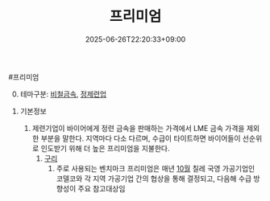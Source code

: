 ﻿---
title: "프리미엄"
date: 2025-06-26T22:20:33+09:00
lastmod: 2025-06-26T22:20:33+09:00
type: docs
sidebar:
  open: true
weight: 16
---
<div style="display:none">
  <meta property="article:published_time" content="2025-06-26T13:20:33Z" />
  <meta property="article:modified_time" content="2025-06-26T13:20:33Z" />
</div>
#프리미엄

0. 테마구분: [비철금속](/industry-study/비철금속/), [정제련업](/industry-study/2산업원자재-산업1비철금속정제련업/)

1. 기본정보
	1. 제련기업이 바이어에게 정련 금속을 판매하는 가격에서 LME 금속 가격을 제외한 부분을 말한다. 지역마다 다소 다르며, 수급이 타이트하면 바이어들이 선순위로 인도받기 위해 더 높은 프리미엄을 지불한다.
		1. [구리](/industry-study/2산업원자재-산업1비철금속-비철금속-귀금속구리/) 
			1. 주로 사용되는 벤치마크 프리미엄은 매년 [10월](/daily-summary/과거202410월/) 칠레 국영 가공기업인 코델코와 각 지역 가공기업 간의 협상을 통해 결정되고, 다음해 수급 방향성이 주요 참고대상임
